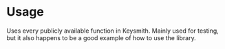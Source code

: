 # Usage

Uses every publicly available function in Keysmith.
Mainly used for testing, but it also happens to be a good example of how to use the library.
